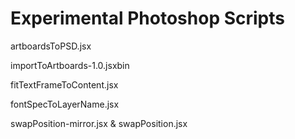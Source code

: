 # Experimental Photoshop Scripts

artboardsToPSD.jsx

importToArtboards-1.0.jsxbin

fitTextFrameToContent.jsx

fontSpecToLayerName.jsx

swapPosition-mirror.jsx & swapPosition.jsx

